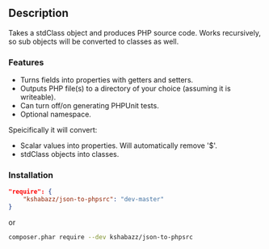 ## Description
Takes a stdClass object and produces PHP source code. Works recursively, so sub objects will be converted to classes as well.

### Features
* Turns fields into properties with getters and setters.
* Outputs PHP file(s) to a directory of your choice (assuming it is writeable).
* Can turn off/on generating PHPUnit tests.
* Optional namespace.

Speicifically it will convert:
* Scalar values into properties. Will automatically remove '$'.
* stdClass objects into classes.

### Installation
```json
"require": {
    "kshabazz/json-to-phpsrc": "dev-master"
}
```
or
```bash
composer.phar require --dev kshabazz/json-to-phpsrc
```